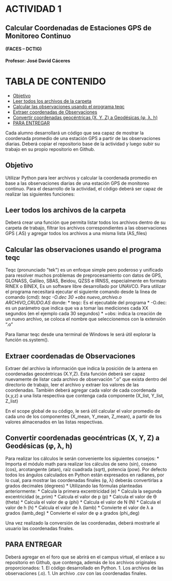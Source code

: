 # ACTIVIDAD 1
## Calcular Coordenadas de Estaciones GPS de Monitoreo Continuo
#### (FACES – DCTIG)
#### Profesor: José David Cáceres

TABLA DE CONTENIDO
==================
- [Objetivo](#objetivo)
- [Leer todos los archivos de la carpeta](#leer-archivos)
- [Calcular las observaciones usando el programa teqc](#teqc)
- [Extraer coordenadas de Observaciones](#extraer-coord)
- [Convertir coordenadas geocéntricas (X, Y, Z) a Geodésicas (φ, λ, h)](#convertir_coord)
- [PARA ENTREGAR](#para-entregar)

Cada alumno desarrollará un código que sea capaz de mostrar la coordenada promedio de una estación GPS a partir de las observaciones diarias. Deberá copiar el repositorio base de la actividad y luego subir su trabajo en su propio repositorio en Github.

Objetivo
------------
Utilizar Python para leer archivos y calcular la coordenada promedio en base a las observaciones diarias de una estación GPS de monitoreo continuo.
Para el desarrollo de la actividad, el código deberá ser capaz de realizar las siguientes funciones:

Leer todos los archivos de la carpeta
----------------------------------------
   Deberá crear una función que permita listar todos los archivos dentro de su carpeta de trabajo, filtrar los archivos correspondientes a las observaciones GPS (.AS) y agregar todos los archivos a una misma lista (AS_files)
	
Calcular las observaciones usando el programa teqc
---------------------------------
   Teqc (pronunciado "tek") es un enfoque simple pero poderoso y unificado para resolver muchos problemas de preprocesamiento con datos de GPS, GLONASS, Galileo, SBAS, Beidou, QZSS e IRNSS, especialmente en formato RINEX o BINEX, Es un software libre desarrollado por UNAVCO.
   Para utilizar el programa necesitará ejecutar el siguiente comando desde la línea de comando (cmd):
     *teqc -O.dec 30 +obs nuevo_archivo.o ARCHIVO_CRUDO.AS*
   donde:
	 * teqc: Es el ejecutable del programa
	 * -O.dec: es un parámetro que indica que va a tomar las mediciones cada XX segundos (en el ejemplo cada 30 segundos)
	 * +obs: indica la creación de un nuevo archivo, se coloca el nombre que seleccionemos con la extensión “.o”

Para llamar teqc desde una terminal de Windows le será útil explorar la función os.system().

Extraer coordenadas de Observaciones
----------------------------
   Extraer del archivo la información que indica la posición de la antena en coordenadas geocéntricas (X.Y,Z).
   Esta función deberá ser capaz nuevamente de listar cada archivo de observación “.o” que exista dentro del directorio de trabajo, leer el archivo y extraer los valores de las coordenadas.
   También deberá agregar cada valor de cada coordenada (x,y,z) a una lista respectiva que contenga cada componente (X_list, Y_list, Z_list)

En el scope global de su código, le será útil calcular el valor promedio de cada uno de los componentes (X_mean, Y_mean, Z_mean), a partir de los valores almacenados en las listas respectivas.

Convertir coordenadas geocéntricas (X, Y, Z) a Geodésicas (φ, λ, h)
--------------------------
   Para realizar los cálculos le serán conveniente los siguientes consejos:
	* Importa el módulo math para realizar los cálculos de seno (sin), coseno (cos), arcotangente (atan), raíz cuadrada (sqrt), potencia (pow). Por defecto todos los ángulos calculados en Python están expresados en radianes, por lo cual, para mostrar las coordenadas finales (φ, λ) deberás convertirlas a grados decimales (degrees)
	* Utilizando las fórmulas planteadas anteriormente:
	* Calcula la primera excentricidad (e)
	* Calcula la segunda excentricidad (e_prim)
	* Calcula el valor de p (p)
	* Calcula el valor de ϴ (theta)
	* Calcula el valor de φ (phi)
	* Calcula el valor de N (N)
	* Calcula el valor de h (h)
	* Calcula el valor de λ (lamb)
	* Convierte el valor de λ a grados (lamb_deg)
	* Convierte el valor de φ a grados (phi_deg)

Una vez realizado la conversión de las coordenadas, deberá mostrarle al usuario las coordenadas finales.

PARA ENTREGAR
----------------
   Deberá agregar en el foro que se abrirá en el campus virtual, el enlace a su repositorio en Github, que contenga, además de los archivos originales proporcionados:
	1. El código desarrollado en Python.
	1. Los archivos de las observaciones (.o).
	1. Un archivo .csv con las coordenadas finales.
